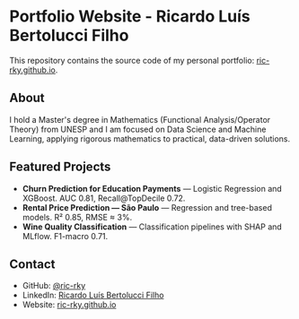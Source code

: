 # Portfolio Website - Ricardo Luís Bertolucci Filho

This repository contains the source code of my personal portfolio: [ric-rky.github.io](https://ric-rky.github.io/).

## About
I hold a Master's degree in Mathematics (Functional Analysis/Operator Theory) from UNESP and I am focused on Data Science and Machine Learning, applying rigorous mathematics to practical, data-driven solutions.

## Featured Projects
- **Churn Prediction for Education Payments** — Logistic Regression and XGBoost. AUC 0.81, Recall@TopDecile 0.72.  
- **Rental Price Prediction — São Paulo** — Regression and tree-based models. R² 0.85, RMSE ≈ 3%.  
- **Wine Quality Classification** — Classification pipelines with SHAP and MLflow. F1-macro 0.71.

## Contact
- GitHub: [@ric-rky](https://github.com/ric-rky)  
- LinkedIn: [Ricardo Luís Bertolucci Filho](https://www.linkedin.com/in/ricardo-bertolucci/)  
- Website: [ric-rky.github.io](https://ric-rky.github.io/)  
